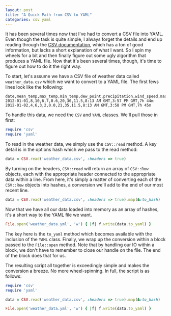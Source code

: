 ```yaml
---
layout: post
title: "A Quick Path from CSV to YAML"
categories: csv yaml
---
```


It has been several times now that I've had to convert a CSV file into YAML. Even though the task is quite simple, I always forget the details and end up reading through the [CSV documentation](http://ruby-doc.org/stdlib-1.9.3/libdoc/csv/rdoc/CSV.html), which has a ton of good information, but lacks a short explanation of what I want. So I spin my wheels for a bit and then finally figure out some ugly algorithm that produces a YAML file. Now that it's been several times, though, it's time to figure out how to do it the right way.

To start, let's assume we have a CSV file of weather data called `weather_data.csv` which we want to convert to a YAML file. The first fews lines look like the following:

```
date,mean_temp,max_temp,min_temp,dew_point,precipitation,wind_speed,max_wind_speed,visibility,sun_rise,sun_set,day_length
2012-01-01,8,10,6,7,0.6,20,30,11.5,8:13 AM GMT,3:57 PM GMT,7h 44m
2012-01-02,4,6,3,2,0.0,21,35,11.5,8:13 AM GMT,3:58 PM GMT,7h 45m
```

To handle this data, we need the `CSV` and `YAML` classes. We'll pull those in first:

``` ruby
require 'csv'
require 'yaml'
```

To read in the weather data, we simply use the `CSV::read` method. A key detail is in the options hash which we pass to the read method:

``` ruby
data = CSV.read('weather_data.csv', :headers => true)
```

By turning on the headers, `CSV::read` will return an array of `CSV::Row` objects, each with the appropriate header connected to the appropriate data within a line. From here, it's simply a matter of converting each of the `CSV::Row` objects into hashes, a conversion we'll add to the end of our most recent line.

``` ruby
data = CSV.read('weather_data.csv', :headers => true).map(&:to_hash)
```

Now that we have all our data loaded into memory as an array of hashes, it's a short way to the YAML file we want.

``` ruby
File.open('weather_data.yml', 'w') { |f| f.write(data.to_yaml) }
```

The key here is the `to_yaml` method which becomes available with the inclusion of the `YAML` class. Finally, we wrap up the conversion within a block passed to the `File::open` method. Note that by handling our IO within a block, we don't have to remember to close our handle on the file. The end of the block does that for us.

The resulting script all together is exceedingly simple and makes the conversion a breeze. No more wheel-spinning. In full, the script is as follows:

``` ruby
require 'csv'
require 'yaml'

data = CSV.read('weather_data.csv', :headers => true).map(&:to_hash)

File.open('weather_data.yml', 'w') { |f| f.write(data.to_yaml) }
```
